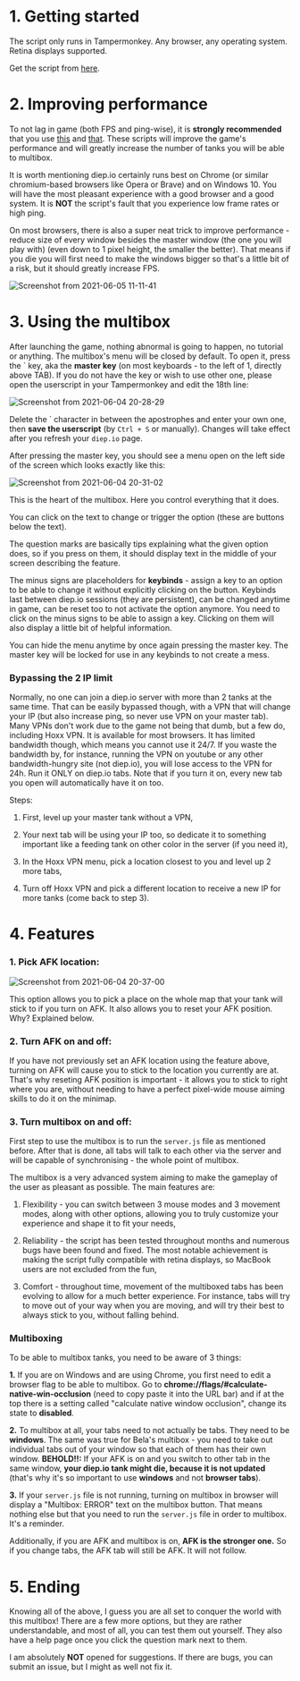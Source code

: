 # 1. Getting started

The script only runs in Tampermonkey. Any browser, any operating system. Retina displays supported.

Get the script from [here](https://greasyfork.org/en/scripts/427585-advanced-multibox).

# 2. Improving performance

To not lag in game (both FPS and ping-wise), it is **strongly recommended** that you use [this](https://greasyfork.org/en/scripts/418966-eval-packet-overrider) and [that](https://greasyfork.org/en/scripts/420008-unlag). These scripts will improve the game's performance and will greatly increase the number of tanks you will be able to multibox.

It is worth mentioning diep.io certainly runs best on Chrome (or similar chromium-based browsers like Opera or Brave) and on Windows 10. You will have the most pleasant experience with a good browser and a good system. It is **NOT** the script's fault that you experience low frame rates or high ping.

On most browsers, there is also a super neat trick to improve performance - reduce size of every window besides the master window (the one you will play with) (even down to 1 pixel height, the smaller the better). That means if you die you will first need to make the windows bigger so that's a little bit of a risk, but it should greatly increase FPS.

![Screenshot from 2021-06-05 11-11-41](https://user-images.githubusercontent.com/47268949/120886550-dfa5b780-c5ee-11eb-8247-ad95b04c1d7f.png)


# 3. Using the multibox

After launching the game, nothing abnormal is going to happen, no tutorial or anything. The multibox's menu will be closed by default. To open it, press the \` key, aka the **master key** (on most keyboards - to the left of 1, directly above TAB). If you do not have the key or wish to use other one, please open the userscript in your Tampermonkey and edit the 18th line:

![Screenshot from 2021-06-04 20-28-29](https://user-images.githubusercontent.com/47268949/120847212-746acf80-c573-11eb-8a84-05524d7f2ddc.png)

Delete the \` character in between the apostrophes and enter your own one, then **save the userscript** (by `Ctrl + S` or manually). Changes will take effect after you refresh your `diep.io` page.

After pressing the master key, you should see a menu open on the left side of the screen which looks exactly like this:

![Screenshot from 2021-06-04 20-31-02](https://user-images.githubusercontent.com/47268949/120847527-e5aa8280-c573-11eb-9b73-9f5ec9156f70.png)

This is the heart of the multibox. Here you control everything that it does.

You can click on the text to change or trigger the option (these are buttons below the text).

The question marks are basically tips explaining what the given option does, so if you press on them, it should display text in the middle of your screen describing the feature.

The minus signs are placeholders for **keybinds** - assign a key to an option to be able to change it without explicitly clicking on the button. Keybinds last between diep.io sessions (they are persistent), can be changed anytime in game, can be reset too to not activate the option anymore. You need to click on the minus signs to be able to assign a key. Clicking on them will also display a little bit of helpful information.

You can hide the menu anytime by once again pressing the master key. The master key will be locked for use in any keybinds to not create a mess.

### Bypassing the 2 IP limit

Normally, no one can join a diep.io server with more than 2 tanks at the same time. That can be easily bypassed though, with a VPN that will change your IP (but also increase ping, so never use VPN on your master tab). Many VPNs don't work due to the game not being that dumb, but a few do, including Hoxx VPN. It is available for most browsers. It has limited bandwidth though, which means you cannot use it 24/7. If you waste the bandwidth by, for instance, running the VPN on youtube or any other bandwidth-hungry site (not diep.io), you will lose access to the VPN for 24h. Run it ONLY on diep.io tabs. Note that if you turn it on, every new tab you open will automatically have it on too.

Steps:

1. First, level up your master tank without a VPN,

2. Your next tab will be using your IP too, so dedicate it to something important like a feeding tank on other color in the server (if you need it),

3. In the Hoxx VPN menu, pick a location closest to you and level up 2 more tabs,

4. Turn off Hoxx VPN and pick a different location to receive a new IP for more tanks (come back to step 3).

# 4. Features
### 1. Pick AFK location:

![Screenshot from 2021-06-04 20-37-00](https://user-images.githubusercontent.com/47268949/120848119-adf00a80-c574-11eb-8a01-a07091446e54.png)

This option allows you to pick a place on the whole map that your tank will stick to if you turn on AFK. It also allows you to reset your AFK position. Why? Explained below.

### 2. Turn AFK on and off:

If you have not previously set an AFK location using the feature above, turning on AFK will cause you to stick to the location you currently are at. That's why reseting AFK position is important - it allows you to stick to right where you are, without needing to have a perfect pixel-wide mouse aiming skills to do it on the minimap.

### 3. Turn multibox on and off:

First step to use the multibox is to run the `server.js` file as mentioned before. After that is done, all tabs will talk to each other via the server and will be capable of synchronising - the whole point of multibox.

The multibox is a very advanced system aiming to make the gameplay of the user as pleasant as possible. The main features are:

1. Flexibility - you can switch between 3 mouse modes and 3 movement modes, along with other options, allowing you to truly customize your experience and shape it to fit your needs,

2. Reliability - the script has been tested throughout months and numerous bugs have been found and fixed. The most notable achievement is making the script fully compatible with retina displays, so MacBook users are not excluded from the fun,

3. Comfort - throughout time, movement of the multiboxed tabs has been evolving to allow for a much better experience. For instance, tabs will try to move out of your way when you are moving, and will try their best to always stick to you, without falling behind.

### Multiboxing

To be able to multibox tanks, you need to be aware of 3 things:

**1.** If you are on Windows and are using Chrome, you first need to edit a browser flag to be able to multibox. Go to **chrome://flags/#calculate-native-win-occlusion** (need to copy paste it into the URL bar) and if at the top there is a setting called "calculate native window occlusion", change its state to **disabled**.

**2.** To multibox at all, your tabs need to not actually be tabs. They need to be **windows**. The same was true for Bela's multibox - you need to take out individual tabs out of your window so that each of them has their own window. **BEHOLD!!:** If your AFK is on and you switch to other tab in the same window, **your diep.io tank might die, because it is not updated** (that's why it's so important to use **windows** and not **browser tabs**).

**3.** If your `server.js` file is not running, turning on multibox in browser will display a "Multibox: ERROR" text on the multibox button. That means nothing else but that you need to run the `server.js` file in order to multibox. It's a reminder.

Additionally, if you are AFK and multibox is on, **AFK is the stronger one.** So if you change tabs, the AFK tab will still be AFK. It will not follow.

# 5. Ending

Knowing all of the above, I guess you are all set to conquer the world with this multibox! There are a few more options, but they are rather understandable, and most of all, you can test them out yourself. They also have a help page once you click the question mark next to them.

I am absolutely **NOT** opened for suggestions. If there are bugs, you can submit an issue, but I might as well not fix it.

